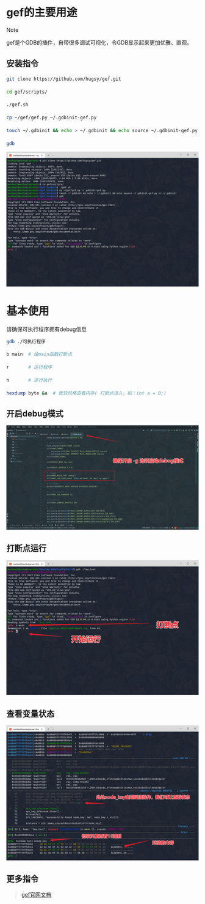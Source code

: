# gef的主要用途

> [!NOTE]
> gef是个GDB的插件，自带很多调试可视化，令GDB显示起来更加优雅、直观。

## 安装指令
```bash
git clone https://github.com/hugsy/gef.git

cd gef/scripts/

./gef.sh

cp ~/gef/gef.py ~/.gdbinit-gef.py

touch ~/.gdbinit && echo > ~/.gdbinit && echo source ~/.gdbinit-gef.py >> ~/.gdbinit

gdb
```

![](images/gef/1.安装.png)

# 基本使用

请确保可执行程序拥有debug信息

```bash
gdb ./可执行程序

b main  # 给main函数打断点

r       # 运行程序

n       # 逐行执行

hexdump byte &a  # 微软风格查看内存( 打断点进入，如：int a = 0;) 
```

## 开启debug模式
![](images/gef/2.开启debug模式.png)

## 打断点运行

![](images/gef/3.打断点运行.png)

## 查看变量状态

![](images/gef/4.查看变量状态.png)

## 更多指令

> [gef官网文档](https://hugsy.github.io/gef/commands/aliases)

